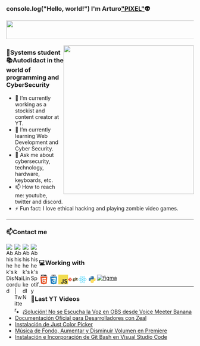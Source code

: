 ### console.log("Hello, world!") I'm Arturo["PIXEL"][yt]👽

[<img src="https://giffiles.alphacoders.com/209/209037.gif?raw=true" width="1050" height="50" />][yt]

[<img align="right" src="https://tenor.com/view/r1-gif-21033299.gif?raw=true" width="350" height="400" />][yt]

### 💙Systems student 📚Autodidact in the world of programming and CyberSecurity

- 🔭 I’m currently working as a stockist and content creator at YT.
- 🌱 I’m currently learning Web Development and Cyber Security.
- 💬 Ask me about cybersecurity, technology, hardware, keyboards, etc.
- 📫 How to reach me: youtube, twitter and discord.
- ⚡ Fun fact: I love ethical hacking and playing zombie video games.<br>

<hr>

### 📫Contact me

<a href="https://discord.gg/uT88RrR">
  <img align="left" alt="Abhishek's Discord" width="22px" src="https://raw.githubusercontent.com/peterthehan/peterthehan/master/assets/discord.svg" />
</a>
<a href="https://twitter.com/iPiixeeL">
  <img align="left" alt="Abhishek Naidu | Twitter" width="22px" src="https://raw.githubusercontent.com/peterthehan/peterthehan/master/assets/twitter.svg" />
</a>
<a href="https://www.youtube.com/c/TUTOSPIXEL/join">
  <img align="left" alt="Abhishek's LinkedIN" width="22px" src="https://raw.githubusercontent.com/peterthehan/peterthehan/master/assets/youtube.svg" />
</a>
<a href="https://www.facebook.com/tutospixel">
  <img align="left" alt="Abhishek's Spotify" width="22px" src="https://raw.githubusercontent.com/peterthehan/peterthehan/master/assets/facebook.svg" />
</a>

<br>

### 💻Working with

<a href="https://devdocs.io/html/" target="_blank">
<img align="left" alt="HTML5" width="26px" src="https://raw.githubusercontent.com/github/explore/80688e429a7d4ef2fca1e82350fe8e3517d3494d/topics/html/html.png" />
<a/>
  
<a href="https://devdocs.io/css/" target="_blank">
<img align="left" alt="CSS" width="26px" src="https://raw.githubusercontent.com/github/explore/80688e429a7d4ef2fca1e82350fe8e3517d3494d/topics/css/css.png" />
<a/>
  
<a href="https://devdocs.io/javascript/" target="_blank">
<img align="left" alt="javascript" width="26px" src="https://raw.githubusercontent.com/github/explore/80688e429a7d4ef2fca1e82350fe8e3517d3494d/topics/javascript/javascript.png" />
<a/>
  
<a href="https://devdocs.io/git/" target="_blank">
<img align="left" alt="git" width="26px" src="https://raw.githubusercontent.com/github/explore/80688e429a7d4ef2fca1e82350fe8e3517d3494d/topics/git/git.png" />
<a/>
  
<a href="https://devdocs.io/react/" target="_blank">
<img align="left" alt="react" width="26px" src="https://raw.githubusercontent.com/github/explore/80688e429a7d4ef2fca1e82350fe8e3517d3494d/topics/react/react.png" />
<a/>
  
<a href="https://devdocs.io/python~3.9/" target="_blank">
<img align="left" alt="python" width="26px" src="https://raw.githubusercontent.com/github/explore/80688e429a7d4ef2fca1e82350fe8e3517d3494d/topics/python/python.png" />
<a/>

<a href="https://www.figma.com/best-practices/guide-to-developer-handoff/components-styles-and-documentation/" target="_blank">
<img align="auto" alt="figma" width="26px" src="https://i.ibb.co/7Vj1crn/figma-logo-icon-147289.png" />
<a/>

<br>
<hr>

### 🎥Last YT Videos

<!-- YT:START -->
- [¡Solución! No se Escucha la Voz en OBS desde Voice Meeter Banana](https://www.youtube.com/watch?v=wGxvRP0UoY0)
- [Documentación Oficial para Desarrolladores con Zeal](https://www.youtube.com/watch?v=NfScIlvH5xg)
- [Instalación de Just Color Picker](https://www.youtube.com/watch?v=VBIbKHa6g28)
- [Música de Fondo, Aumentar y Disminuir Volumen en Premiere](https://www.youtube.com/watch?v=wg_ilgdq_eg)
- [Instalación e Incorporación de Git Bash en Visual Studio Code](https://www.youtube.com/watch?v=eQ84h0Eau9I)
<!-- YT:END -->

<!-- LINKS -->

[yt]: https://www.youtube.com/c/TUTOSPIXEL/join
